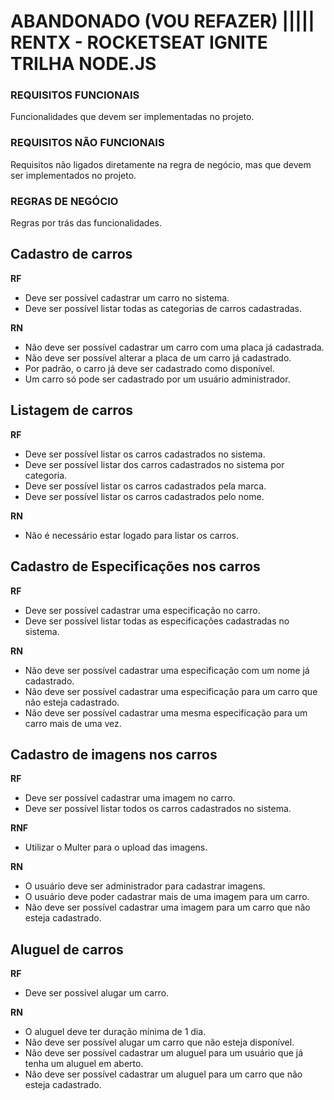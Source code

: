 # ABANDONADO (VOU REFAZER) ||||| RENTX - ROCKETSEAT IGNITE TRILHA NODE.JS

### REQUISITOS FUNCIONAIS

Funcionalidades que devem ser implementadas no projeto.


### REQUISITOS NÃO FUNCIONAIS

Requisitos não ligados diretamente na regra de negócio, mas que devem ser implementados no projeto.

### REGRAS DE NEGÓCIO

Regras por trás das funcionalidades.

## Cadastro de carros

**RF**

* Deve ser possível cadastrar um carro no sistema.
* Deve ser possível listar todas as categorias de carros cadastradas.


**RN**

* Não deve ser possível cadastrar um carro com uma placa já cadastrada.
* Não deve ser possível alterar a placa de um carro já cadastrado.
* Por padrão, o carro já deve ser cadastrado como disponível.
* Um carro só pode ser cadastrado por um usuário administrador.

## Listagem de carros

**RF**

* Deve ser possível listar os carros cadastrados no sistema.
* Deve ser possível listar dos carros cadastrados no sistema por categoria.
* Deve ser possível listar os carros cadastrados pela marca.
* Deve ser possível listar os carros cadastrados pelo nome.

**RN**

* Não é necessário estar logado para listar os carros.

## Cadastro de Especificações nos carros

**RF**

* Deve ser possível cadastrar uma especificação no carro.
* Deve ser possível listar todas as especificações cadastradas no sistema.

**RN**

* Não deve ser possível cadastrar uma especificação com um nome já cadastrado.
* Não deve ser possível cadastrar uma especificação para um carro que não esteja cadastrado.
* Não deve ser possível cadastrar uma mesma especificação para um carro mais de uma vez.

## Cadastro de imagens nos carros

**RF**

* Deve ser possível cadastrar uma imagem no carro.
* Deve ser possível listar todos os carros cadastrados no sistema.

**RNF**

* Utilizar o Multer para o upload das imagens.

**RN**

* O usuário deve ser administrador para cadastrar imagens.
* O usuário deve poder cadastrar mais de uma imagem para um carro.
* Não deve ser possível cadastrar uma imagem para um carro que não esteja cadastrado.

## Aluguel de carros

**RF**

* Deve ser possível alugar um carro.

**RN**

* O aluguel deve ter duração mínima de 1 dia.
* Não deve ser possível alugar um carro que não esteja disponível.
* Não deve ser possível cadastrar um aluguel para um usuário que já tenha um aluguel em aberto.
* Não deve ser possível cadastrar um aluguel para um carro que não esteja cadastrado.	
